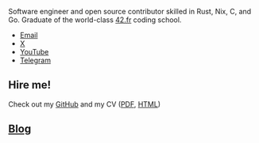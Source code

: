Software engineer and open source contributor skilled in Rust, Nix, C, and Go. Graduate of the world-class [42.fr](https://42.fr) coding school.

* [Email](mailto:alan.urman@gmail.com)
* [X](https://x.com/alurmanc)
* [YouTube](https://youtube.com/@alurma)
* [Telegram](https://t.me/alurm)

## Hire me!

Check out my [GitHub](https://github.com/alurm) and my CV ([PDF](./resume/alan-urmancheev.pdf), [HTML](./resume/alan-urmancheev.html))

## [Blog](./blog/index.html)

<!-- ## [Web extensions](./extensions/index.html) -->
